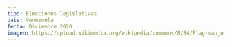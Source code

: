 ```yaml
---
tipo: Elecciones legislativas
pais: Venezuela
fecha: Diciembre 2020
imagen: https://upload.wikimedia.org/wikipedia/commons/8/84/Flag-map_of_Venezuela.svg
---
```

